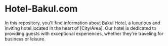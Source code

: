 # Hotel-Bakul.com
In this repository, you'll find information about Bakul Hotel, a luxurious and inviting hotel located in the heart of [City/Area]. Our hotel is dedicated to providing guests with exceptional experiences, whether they're traveling for business or leisure.
